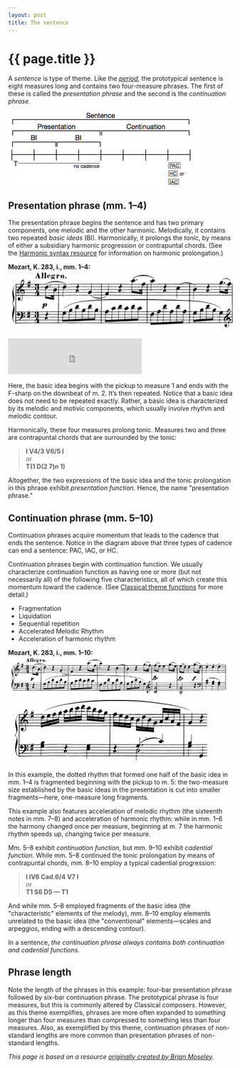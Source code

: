 ```yaml
---
layout: post
title: The sentence
---
```


{{ page.title }}
================

A *sentence* is type of theme. Like the [*period*](period.html), the prototypical sentence is eight measures long and contains two four-measure phrases. The first of these is called the *presentation phrase* and the second is the *continuation phrase*.

![](Graphics/ClassicalThemes/sentence.png)

## Presentation phrase (mm. 1–4) ##

The presentation phrase begins the sentence and has two primary components, one melodic and the other harmonic. Melodically, it contains two repeated *basic ideas* (BI). Harmonically, it prolongs the tonic, by means of either a subsidiary harmonic progression or contrapuntal chords. (See the [Harmonic syntax resource](harmonicSyntax.html) for information on harmonic prolongation.)

**Mozart, K. 283, i., mm. 1–4:**  
[![](Graphics/form/k283-presentation.png)](Graphics/form/k283-presentation.png)

<iframe src="https://embed.spotify.com/?uri=spotify:track:1sknTFvB6zFOtSoyDcqM23" width="300" height="80" frameborder="0" allowtransparency="true"></iframe><br/>

Here, the basic idea begins with the pickup to measure 1 and ends with the F-sharp on the downbeat of m. 2. It’s then repeated. Notice that a basic idea does not need to be repeated exactly. Rather, a basic idea is characterized by its melodic and motivic components, which usually involve rhythm and melodic contour.

Harmonically, these four measures prolong tonic. Measures two and three are contrapuntal chords that are surrounded by the tonic:

> **I V4/3 V6/5 I**  
or  
> **T(1 D(2 7)n 1)**

Altogether, the two expressions of the basic idea and the tonic prolongation in this phrase exhibit *presentation function*. Hence, the name "presentation phrase."

## Continuation phrase (mm. 5–10) ##

Continuation phrases acquire momentum that leads to the cadence that ends the sentence. Notice in the diagram above that three types of cadence can end a sentence: PAC, IAC, or HC.

Continuation phrases begin with continuation function. We usually characterize continuation function as having one or more (but not necessarily all) of the following five characteristics, all of which create this momentum toward the cadence. (See [Classical theme functions](themeFunctions.html) for more detail.)

- Fragmentation  
- Liquidation  
- Sequential repetition
- Accelerated Melodic Rhythm  
- Acceleration of harmonic rhythm

**Mozart, K. 283, i., mm. 1–10:**  
[![](Graphics/form/k283-continuation.png)](Graphics/form/k283-continuation.png)  
[![](Graphics/form/k283-cadential.png)](Graphics/form/k283-cadential.png)  

In this example, the dotted rhythm that formed one half of the basic idea in mm. 1–4 is fragmented beginning with the pickup to m. 5: the two-measure size established by the basic ideas in the presentation is cut into smaller fragments—here, one-measure long fragments.

This example also features acceleration of melodic rhythm (the sixteenth notes in mm. 7–8) and acceleration of harmonic rhythm: while in mm. 1–6 the harmony changed once per measure, beginning at m. 7 the harmonic rhythm speeds up, changing twice per measure.

Mm. 5–8 exhibit *continuation function*, but mm. 9–10 exhibit *cadential function*. While mm. 5–8 continued the tonic prolongation by means of contrapuntal chords, mm. 8–10 employ a typical cadential progression:

> **I IV6 Cad.6/4 V7 I**  
or  
**T1 S6 D5 — T1**

And while mm. 5–8 employed fragments of the basic idea (the "characteristic" elements of the melody), mm. 8–10 employ elements unrelated to the basic idea (the "conventional" elements—scales and arpeggios, ending with a descending contour).

In a sentence, *the continuation phrase always contains both continuation and cadential functions*.

## Phrase length ##

Note the length of the phrases in this example: four-bar presentation phrase followed by six-bar continuation phrase. The prototypical phrase is four measures, but this is commonly altered by Classical composers. However, as this theme exemplifies, phrases are more often expanded to something longer than four measures than compressed to something less than four measures. Also, as exemplified by this theme, continuation phrases of non-standard lengths are more common than presentation phrases of non-standard lengths.


*This page is based on a resource [originally created by Brian Moseley](http://futheory.briancmoseley.com/2013/10/02/sentence/).*